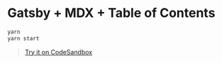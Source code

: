 # Gatsby + MDX + Table of Contents

```sh
yarn
yarn start
```

> [Try it on CodeSandbox](https://codesandbox.io/s/github/mdx-js/mdx/tree/master/examples/gatsby-table-of-contents)
